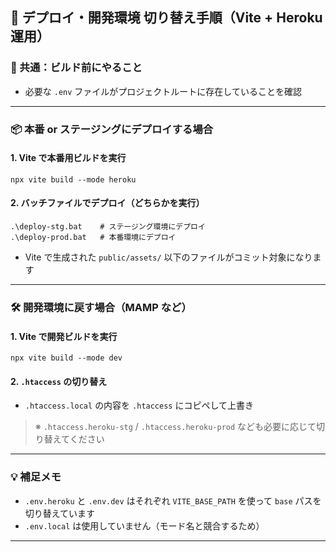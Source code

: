 ## 🚀 デプロイ・開発環境 切り替え手順（Vite + Heroku 運用）

### 🔧 共通：ビルド前にやること

- 必要な `.env` ファイルがプロジェクトルートに存在していることを確認

---

### 📦 本番 or ステージングにデプロイする場合

#### 1. Vite で本番用ビルドを実行

```
npx vite build --mode heroku
```

#### 2. バッチファイルでデプロイ（どちらかを実行）

```
.\deploy-stg.bat    # ステージング環境にデプロイ
.\deploy-prod.bat   # 本番環境にデプロイ
```

- Vite で生成された `public/assets/` 以下のファイルがコミット対象になります

---

### 🛠 開発環境に戻す場合（MAMP など）

#### 1. Vite で開発ビルドを実行

```
npx vite build --mode dev
```

#### 2. `.htaccess` の切り替え

- `.htaccess.local` の内容を `.htaccess` にコピペして上書き

> ※ `.htaccess.heroku-stg` / `.htaccess.heroku-prod` なども必要に応じて切り替えてください

---

### 💡 補足メモ

- `.env.heroku` と `.env.dev` はそれぞれ `VITE_BASE_PATH` を使って `base` パスを切り替えています
- `.env.local` は使用していません（モード名と競合するため）

---

